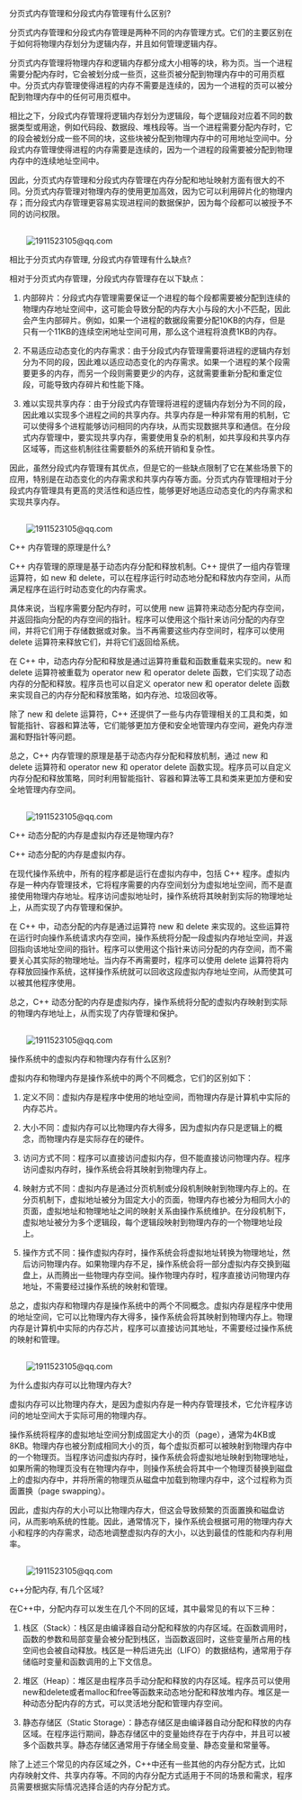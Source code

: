 分页式内存管理和分段式内存管理有什么区别?

分页式内存管理和分段式内存管理是两种不同的内存管理方式。它们的主要区别在于如何将物理内存划分为逻辑内存，并且如何管理逻辑内存。

分页式内存管理将物理内存和逻辑内存都分成大小相等的块，称为页。当一个进程需要分配内存时，它会被划分成一些页，这些页被分配到物理内存中的可用页框中。分页式内存管理使得进程的内存不需要是连续的，因为一个进程的页可以被分配到物理内存中的任何可用页框中。

相比之下，分段式内存管理将逻辑内存划分为逻辑段，每个逻辑段对应着不同的数据类型或用途，例如代码段、数据段、堆栈段等。当一个进程需要分配内存时，它的段会被划分成一些不同的块，这些块被分配到物理内存中的可用地址空间中。分段式内存管理使得进程的内存需要是连续的，因为一个进程的段需要被分配到物理内存中的连续地址空间中。

因此，分页式内存管理和分段式内存管理在内存分配和地址映射方面有很大的不同。分页式内存管理对物理内存的使用更加高效，因为它可以利用碎片化的物理内存；而分段式内存管理更容易实现进程间的数据保护，因为每个段都可以被授予不同的访问权限。

![](data:image/svg+xml,%3csvg%20xmlns=%27http://www.w3.org/2000/svg%27%20version=%271.1%27%20width=%2730%27%20height=%2730%27/%3e)![1911523105@qq.com](https://chat.openai.com/_next/image?url=https%3A%2F%2Fs.gravatar.com%2Favatar%2F84659dffc0699ca6ba2ede8a0a7b861e%3Fs%3D480%26r%3Dpg%26d%3Dhttps%253A%252F%252Fcdn.auth0.com%252Favatars%252F19.png&w=64&q=75)

相比于分页式内存管理, 分段式内存管理有什么缺点?

相对于分页式内存管理，分段式内存管理存在以下缺点：

1.  内部碎片：分段式内存管理需要保证一个进程的每个段都需要被分配到连续的物理内存地址空间中，这可能会导致分配的内存大小与段的大小不匹配，因此会产生内部碎片。例如，如果一个进程的数据段需要分配10KB的内存，但是只有一个11KB的连续空闲地址空间可用，那么这个进程将浪费1KB的内存。
    
2.  不易适应动态变化的内存需求：由于分段式内存管理需要将进程的逻辑内存划分为不同的段，因此难以适应动态变化的内存需求。如果一个进程的某个段需要更多的内存，而另一个段则需要更少的内存，这就需要重新分配和重定位段，可能导致内存碎片和性能下降。
    
3.  难以实现共享内存：由于分段式内存管理将进程的逻辑内存划分为不同的段，因此难以实现多个进程之间的共享内存。共享内存是一种非常有用的机制，它可以使得多个进程能够访问相同的内存块，从而实现数据共享和通信。在分段式内存管理中，要实现共享内存，需要使用复杂的机制，如共享段和共享内存区域等，而这些机制往往需要额外的系统开销和复杂性。
    

因此，虽然分段式内存管理有其优点，但是它的一些缺点限制了它在某些场景下的应用，特别是在动态变化的内存需求和共享内存等方面。分页式内存管理相对于分段式内存管理具有更高的灵活性和适应性，能够更好地适应动态变化的内存需求和实现共享内存。

![](data:image/svg+xml,%3csvg%20xmlns=%27http://www.w3.org/2000/svg%27%20version=%271.1%27%20width=%2730%27%20height=%2730%27/%3e)![1911523105@qq.com](https://chat.openai.com/_next/image?url=https%3A%2F%2Fs.gravatar.com%2Favatar%2F84659dffc0699ca6ba2ede8a0a7b861e%3Fs%3D480%26r%3Dpg%26d%3Dhttps%253A%252F%252Fcdn.auth0.com%252Favatars%252F19.png&w=64&q=75)

C++ 内存管理的原理是什么?

C++ 内存管理的原理是基于动态内存分配和释放机制。C++ 提供了一组内存管理运算符，如 new 和 delete，可以在程序运行时动态地分配和释放内存空间，从而满足程序在运行时动态变化的内存需求。

具体来说，当程序需要分配内存时，可以使用 new 运算符来动态分配内存空间，并返回指向分配的内存空间的指针。程序可以使用这个指针来访问分配的内存空间，并将它们用于存储数据或对象。当不再需要这些内存空间时，程序可以使用 delete 运算符来释放它们，并将它们返回给系统。

在 C++ 中，动态内存分配和释放是通过运算符重载和函数重载来实现的。new 和 delete 运算符被重载为 operator new 和 operator delete 函数，它们实现了动态内存的分配和释放。程序员也可以自定义 operator new 和 operator delete 函数来实现自己的内存分配和释放策略，如内存池、垃圾回收等。

除了 new 和 delete 运算符，C++ 还提供了一些与内存管理相关的工具和类，如智能指针、容器和算法等，它们能够更加方便和安全地管理内存空间，避免内存泄漏和野指针等问题。

总之，C++ 内存管理的原理是基于动态内存分配和释放机制，通过 new 和 delete 运算符和 operator new 和 operator delete 函数实现。程序员可以自定义内存分配和释放策略，同时利用智能指针、容器和算法等工具和类来更加方便和安全地管理内存空间。

![](data:image/svg+xml,%3csvg%20xmlns=%27http://www.w3.org/2000/svg%27%20version=%271.1%27%20width=%2730%27%20height=%2730%27/%3e)![1911523105@qq.com](https://chat.openai.com/_next/image?url=https%3A%2F%2Fs.gravatar.com%2Favatar%2F84659dffc0699ca6ba2ede8a0a7b861e%3Fs%3D480%26r%3Dpg%26d%3Dhttps%253A%252F%252Fcdn.auth0.com%252Favatars%252F19.png&w=64&q=75)

C++ 动态分配的内存是虚拟内存还是物理内存?

C++ 动态分配的内存是虚拟内存。

在现代操作系统中，所有的程序都是运行在虚拟内存中，包括 C++ 程序。虚拟内存是一种内存管理技术，它将程序需要的内存空间划分为虚拟地址空间，而不是直接使用物理内存地址。程序访问虚拟地址时，操作系统将其映射到实际的物理地址上，从而实现了内存管理和保护。

在 C++ 中，动态分配的内存是通过运算符 new 和 delete 来实现的。这些运算符在运行时向操作系统请求内存空间，操作系统将分配一段虚拟内存地址空间，并返回指向该地址空间的指针。程序可以使用这个指针来访问分配的内存空间，而不需要关心其实际的物理地址。当内存不再需要时，程序可以使用 delete 运算符将内存释放回操作系统，这样操作系统就可以回收这段虚拟内存地址空间，从而使其可以被其他程序使用。

总之，C++ 动态分配的内存是虚拟内存，操作系统将分配的虚拟内存映射到实际的物理内存地址上，从而实现了内存管理和保护。

![](data:image/svg+xml,%3csvg%20xmlns=%27http://www.w3.org/2000/svg%27%20version=%271.1%27%20width=%2730%27%20height=%2730%27/%3e)![1911523105@qq.com](https://chat.openai.com/_next/image?url=https%3A%2F%2Fs.gravatar.com%2Favatar%2F84659dffc0699ca6ba2ede8a0a7b861e%3Fs%3D480%26r%3Dpg%26d%3Dhttps%253A%252F%252Fcdn.auth0.com%252Favatars%252F19.png&w=64&q=75)

操作系统中的虚拟内存和物理内存有什么区别?

虚拟内存和物理内存是操作系统中的两个不同概念，它们的区别如下：

1.  定义不同：虚拟内存是程序中使用的地址空间，而物理内存是计算机中实际的内存芯片。
    
2.  大小不同：虚拟内存可以比物理内存大得多，因为虚拟内存只是逻辑上的概念，而物理内存是实际存在的硬件。
    
3.  访问方式不同：程序可以直接访问虚拟内存，但不能直接访问物理内存。程序访问虚拟内存时，操作系统会将其映射到物理内存上。
    
4.  映射方式不同：虚拟内存是通过分页机制或分段机制映射到物理内存上的。在分页机制下，虚拟地址被分为固定大小的页面，物理内存也被分为相同大小的页面，虚拟地址和物理地址之间的映射关系由操作系统维护。在分段机制下，虚拟地址被分为多个逻辑段，每个逻辑段映射到物理内存的一个物理地址段上。
    
5.  操作方式不同：操作虚拟内存时，操作系统会将虚拟地址转换为物理地址，然后访问物理内存。如果物理内存不足，操作系统会将一部分虚拟内存交换到磁盘上，从而腾出一些物理内存空间。操作物理内存时，程序直接访问物理内存地址，不需要经过操作系统的映射和管理。
    

总之，虚拟内存和物理内存是操作系统中的两个不同概念。虚拟内存是程序中使用的地址空间，它可以比物理内存大得多，操作系统会将其映射到物理内存上。物理内存是计算机中实际的内存芯片，程序可以直接访问其地址，不需要经过操作系统的映射和管理。

![](data:image/svg+xml,%3csvg%20xmlns=%27http://www.w3.org/2000/svg%27%20version=%271.1%27%20width=%2730%27%20height=%2730%27/%3e)![1911523105@qq.com](https://chat.openai.com/_next/image?url=https%3A%2F%2Fs.gravatar.com%2Favatar%2F84659dffc0699ca6ba2ede8a0a7b861e%3Fs%3D480%26r%3Dpg%26d%3Dhttps%253A%252F%252Fcdn.auth0.com%252Favatars%252F19.png&w=64&q=75)

为什么虚拟内存可以比物理内存大?

虚拟内存可以比物理内存大，是因为虚拟内存是一种内存管理技术，它允许程序访问的地址空间大于实际可用的物理内存。

操作系统将程序的虚拟地址空间分割成固定大小的页（page），通常为4KB或8KB。物理内存也被分割成相同大小的页，每个虚拟页都可以被映射到物理内存中的一个物理页。当程序访问虚拟内存时，操作系统会将虚拟地址映射到物理地址，如果所需的物理页没有在物理内存中，则操作系统会将其中一个物理页替换到磁盘上的虚拟内存中，并将所需的物理页从磁盘中加载到物理内存中，这个过程称为页面置换（page swapping）。

因此，虚拟内存的大小可以比物理内存大，但这会导致频繁的页面置换和磁盘访问，从而影响系统的性能。因此，通常情况下，操作系统会根据可用的物理内存大小和程序的内存需求，动态地调整虚拟内存的大小，以达到最佳的性能和内存利用率。

![](data:image/svg+xml,%3csvg%20xmlns=%27http://www.w3.org/2000/svg%27%20version=%271.1%27%20width=%2730%27%20height=%2730%27/%3e)![1911523105@qq.com](https://chat.openai.com/_next/image?url=https%3A%2F%2Fs.gravatar.com%2Favatar%2F84659dffc0699ca6ba2ede8a0a7b861e%3Fs%3D480%26r%3Dpg%26d%3Dhttps%253A%252F%252Fcdn.auth0.com%252Favatars%252F19.png&w=64&q=75)

c++分配内存, 有几个区域?

在C++中，分配内存可以发生在几个不同的区域，其中最常见的有以下三种：

1.  栈区（Stack）：栈区是由编译器自动分配和释放的内存区域。在函数调用时，函数的参数和局部变量会被分配到栈区，当函数返回时，这些变量所占用的栈空间也会被自动释放。栈区是一种后进先出（LIFO）的数据结构，通常用于存储临时变量和函数调用的上下文信息。
    
2.  堆区（Heap）：堆区是由程序员手动分配和释放的内存区域。程序员可以使用new和delete或者malloc和free等函数来动态地分配和释放堆内存。堆区是一种动态分配内存的方式，可以灵活地分配和管理内存空间。
    
3.  静态存储区（Static Storage）：静态存储区是由编译器自动分配和释放的内存区域。在程序运行期间，静态存储区中的变量始终存在于内存中，并且可以被多个函数共享。静态存储区通常用于存储全局变量、静态变量和常量等。
    

除了上述三个常见的内存区域之外，C++中还有一些其他的内存分配方式，比如内存映射文件、共享内存等。不同的内存分配方式适用于不同的场景和需求，程序员需要根据实际情况选择合适的内存分配方式。